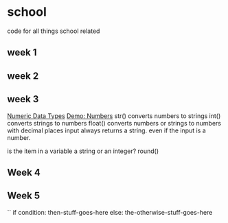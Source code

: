 # school
code for all things school related
## week 1

## week 2

## week 3
[Numeric Data Types](https://www.youtube.com/watch?v=5yhn0MFLcu8&list=PLlrxD0HtieHhS8VzuMCfQD4uJ9yne1mE6&index=13)
[Demo: Numbers](https://www.youtube.com/watch?v=T1j2tfZK7OI&list=PLlrxD0HtieHhS8VzuMCfQD4uJ9yne1mE6&index=14)
str() converts numbers to strings
int() converts strings to numbers
float() converts numbers or strings to numbers with decimal places
input always returns a string. even if the input is a number. 

is the item in a variable a string or an integer? 
round()

## Week 4



## Week 5
``
if condition:
    then-stuff-goes-here
else: 
    the-otherwise-stuff-goes-here
